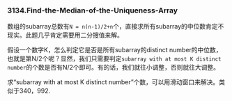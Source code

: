 ### 3134.Find-the-Median-of-the-Uniqueness-Array

数组的subarray总数有`N = n(n-1)/2+n`个，直接求所有subarray的中位数肯定不现实。此题几乎肯定需要用二分搜值来解。

假设一个数字K，怎么判定它是否是所有subarray的distinct number的中位数，也就是第N/2个呢？显然，我们只需要判定`subarray with at most K distinct number`的个数是否有N/2个即可。有的话，我们就往小调整，否则就往大调整。

求“subarray with at most K distinct number”个数，可以用滑动窗口来解决。类似于340，992.

